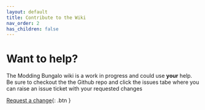 ```yaml
---
layout: default
title: Contribute to the Wiki
nav_order: 2
has_children: false
---
```

# Want to help?

The Modding Bungalo wiki is a work in progress and could use **your** help.
Be sure to checkout the the Github repo and click the issues tabe where you can raise an issue ticket with your requested changes

[Request a change](https://github.com/stefangouldson/just-the-docs-template/issues/new/choose){: .btn }
